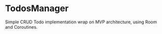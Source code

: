 # TodosManager
Simple CRUD Todo implementation wrap on MVP architecture, using Room and Coroutines.
